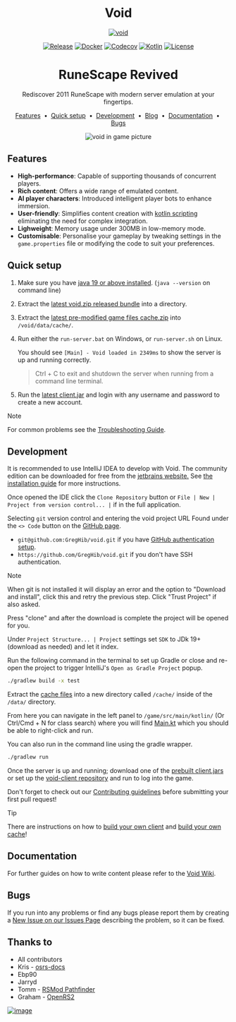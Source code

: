 <div align="center">
<h1>Void</h1>
<a href="https://github.com/GregHib/void">
  <img src="https://i.imgur.com/X0OdMTf.png" alt="void">
</a>
  
[![Release](https://github.com/GregHib/void/actions/workflows/create_release.yml/badge.svg)](https://github.com/GregHib/void/actions/workflows/create_release.yml)
[![Docker](https://img.shields.io/badge/Docker-latest-blue.svg?logo=docker)](https://hub.docker.com/r/greghib/void)
[![Codecov](https://codecov.io/gh/GregHib/void/graph/badge.svg?token=7W6PTSHUTT)](https://codecov.io/gh/GregHib/void)
[![Kotlin](https://img.shields.io/badge/Kotlin-1.9.22-blue.svg?logo=kotlin)](http://kotlinlang.org)
[![License](https://img.shields.io/badge/License-BSD_3--Clause-blue.svg)](https://opensource.org/licenses/BSD-3-Clause)

<h1>RuneScape Revived</h1>

<p>Rediscover 2011 RuneScape with modern server emulation at your fingertips.</p>

<a href="#features">Features</a> &nbsp;&bull;&nbsp;
<a href="#quick-setup">Quick setup</a> &nbsp;&bull;&nbsp;
<a href="#development">Development</a> &nbsp;&bull;&nbsp;
<a href="https://rune-server.org/runescape-development/rs-503-client-and-server/projects/697260-void-634-a.html" target="_blank">Blog</a> &nbsp;&bull;&nbsp;
<a href="https://github.com/GregHib/void/wiki">Documentation</a> &nbsp;&bull;&nbsp;
<a href="https://github.com/GregHib/void/issues">Bugs</a>

![void in game picture](https://i.imgur.com/OZ317on.png)

</div>


## Features

* **High-performance**: Capable of supporting thousands of concurrent players.
* **Rich content**: Offers a wide range of emulated content.
* **AI player characters**: Introduced intelligent player bots to enhance immersion.
* **User-friendly**: Simplifies content creation with [kotlin scripting](https://github.com/GregHib/void/wiki/scripts) eliminating the need for complex integration.
* **Lighweight**: Memory usage under 300MB in low-memory mode.
* **Customisable**: Personalise your gameplay by tweaking settings in the `game.properties` file or modifying the code to suit your preferences.



## Quick setup

1. Make sure you have [java 19 or above installed](https://adoptium.net/temurin/releases/?package=jre). (`java --version` on command line)
2. Extract the [latest void.zip released bundle](https://github.com/GregHib/void/releases) into a directory.
3. Extract the [latest pre-modified game files cache.zip](https://mega.nz/folder/ZMN2AQaZ#4rJgfzbVW0_mWsr1oPLh1A) into `/void/data/cache/`.
4. Run either the `run-server.bat` on Windows, or `run-server.sh` on Linux.
    
   You should see `[Main] - Void loaded in 2349ms` to show the server is up and running correctly.

   > Ctrl + C to exit and shutdown the server when running from a command line terminal.

5. Run the [latest client.jar](https://github.com/GregHib/void-client/releases) and login with any username and password to create a new account.

> [!NOTE]
> For common problems see the [Troubleshooting Guide](https://github.com/GregHib/void/wiki/Troubleshooting).


## Development

It is recommended to use IntelliJ IDEA to develop with Void.
The community edition can be downloaded for free from the [jetbrains website.](https://www.jetbrains.com/idea/download/)
See [the installation guide](https://www.jetbrains.com/help/idea/installation-guide.html) for more instructions.

Once opened the IDE click the `Clone Repository` button or `File | New | Project from version control... |` if in the full application.

Selecting `git` version control and entering the void project URL Found under the `<> Code` button on the [GitHub page](https://github.com/GregHib/void).
- `git@github.com:GregHib/void.git` if you have [GitHub authentication setup](https://docs.github.com/en/authentication).
- `https://github.com/GregHib/void.git` if you don't have SSH authentication.

> [!NOTE]
> When git is not installed it will display an error and the option to "Download and install", click this and retry the previous step. 
> Click "Trust Project" if also asked.

Press "clone" and after the download is complete the project will be opened for you.

Under `Project Structure... | Project` settings set `SDK` to JDk 19+ (download as needed) and let it index.

Run the following command in the terminal to set up Gradle or close and re-open the project to trigger IntelliJ's `Open as Gradle Project` popup.

```bash
./gradlew build -x test
```

Extract the [cache files](https://mega.nz/folder/ZMN2AQaZ#4rJgfzbVW0_mWsr1oPLh1A) into a new directory called `/cache/` inside of the `/data/` directory.

From here you can navigate in the left panel to `/game/src/main/kotlin/` (Or Ctrl/Cmd + N for class search) where you will find [Main.kt](./game/src/main/kotlin/Main.kt) which you should be able to right-click and run.

You can also run in the command line using the gradle wrapper.

```bash
./gradlew run
```

Once the server is up and running; download one of the [prebuilt client.jars](https://github.com/GregHib/void-client/releases) or set up the [void-client repository](https://github.com/GregHib/void-client/) and run to log into the game.

Don't forget to check out our [Contributing guidelines](./CONTRIBUTING.md) before submitting your first pull request!

> [!TIP]
> There are instructions on how to [build your own client](https://github.com/GregHib/void/wiki/client-building) and [build your own cache](https://github.com/GregHib/void/wiki/cache-building)!


## Documentation

For further guides on how to write content please refer to the [Void Wiki](https://github.com/GregHib/void/wiki/).


## Bugs

If you run into any problems or find any bugs please report them by creating a [New Issue on our Issues Page](https://github.com/GregHib/void/issues) describing the problem, so it can be fixed.


## Thanks to

* All contributors
* Kris - [osrs-docs](https://osrs-docs.com/)
* Ebp90
* Jarryd
* Tomm - [RSMod Pathfinder](https://github.com/rsmod/rsmod)
* Graham - [OpenRS2](https://archive.openrs2.org/)

[![image](https://resources.jetbrains.com/storage/products/company/brand/logos/jb_square.svg)](https://jb.gg/OpenSourceSupport)
